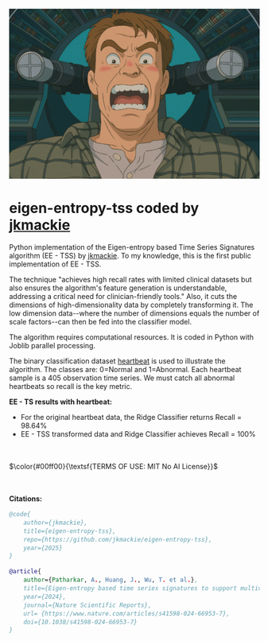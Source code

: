 <p align="center">
    <img src="https://github.com/jkmackie/eigen-entropy-tss/blob/main/images/total_recall1.png"/>
</p>

# eigen-entropy-tss coded by [jkmackie](https://github.com/jkmackie)

Python implementation of the Eigen-entropy based Time Series Signatures algorithm (EE - TSS) by [jkmackie](https://github.com/jkmackie).  To my knowledge, this is the first public implementation of EE - TSS.

The technique "achieves high recall rates with limited clinical datasets but also ensures the algorithm's feature generation is understandable, addressing a critical need for clinician-friendly tools."  Also, it cuts the dimensions of high-dimensionality data by completely transforming it.  The low dimension data--where the number of dimensions equals the number of scale factors--can then be fed into the classifier model.

The algorithm requires computational resources.  It is coded in Python with Joblib parallel processing.  

The binary classification dataset [heartbeat](https://www.timeseriesclassification.com/description.php?Dataset=Heartbeat) is used to illustrate the algorithm.  The classes are: 0=Normal and 1=Abnormal.  Each heartbeat sample is a 405 observation time series.  We must catch all abnormal heartbeats so recall is the key metric.

**EE - TS results with heartbeat:**
* For the original heartbeat data, the Ridge Classifier returns Recall = 98.64%
* EE - TSS transformed data and Ridge Classifier achieves Recall = 100%

<br><br>
$\color{#00ff00}{\textsf{TERMS OF USE:  MIT No AI License}}$

<br><br>
**Citations:**
```bibtex
@code{
    author={jkmackie},
    title={eigen-entropy-tss},
    repo={https://github.com/jkmackie/eigen-entropy-tss},
    year={2025}
}
```
```bibtex
@article{
    author={Patharkar, A., Huang, J., Wu, T. et al.},
    title={Eigen‑entropy based time series signatures to support multivariate time series classification},
    year={2024},  
    journal={Nature Scientific Reports},
    url= {https://www.nature.com/articles/s41598-024-66953-7},
    doi={10.1038/s41598-024-66953-7}
}
```
